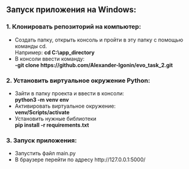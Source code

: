 <h2>Запуск приложения на Windows:</h2>
  <h3>1. Клонировать репозиторий на компьютер:</h3>
      <ul>
       <li>Создать папку, открыть консоль и пройти в эту папку с помощью команды cd.</li>
         Например: <b>cd C:\app_directory </b>
       <li>В консоли ввести команду:</li>
         <b>-git clone https://github.com/Alexander-Igonin/evo_task_2.git </b>
      </ul>
 <h3>2. Установить виртуальное окружение Python:</h3>
      <ul>
        <li> Зайти в папку проекта и ввести в консоли:</li>
         <b>python3 -m venv env</b>
        <li> Активировать виртуальное окружение:</li>
          <b>venv/Scripts/activate</b>
        <li> Установить нужные библиотеки</li>
         <b>pip install -r requirements.txt</b>
      </ul>
<h3>3.  Запуск приложения:</h3>
   <ul>
    <li> Запустить файл main.py </li>
    <li> В браузере перейти по адресу http://127.0.0.1:5000/ </li>
   </ul>
